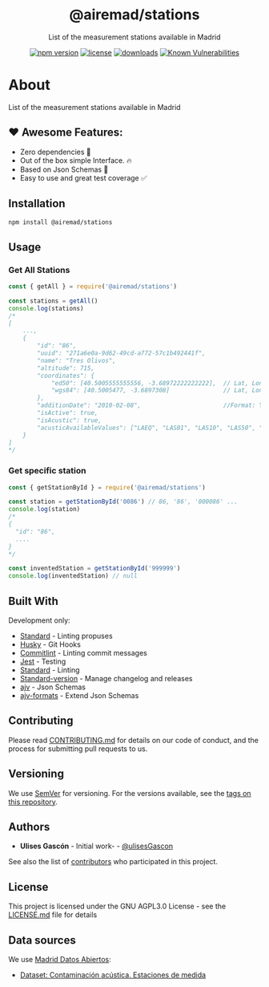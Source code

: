<p align="center"><h1 align="center">
  @airemad/stations
</h1>

<p align="center">
  List of the measurement stations available in Madrid
</p>

<p align="center">
  <a href="https://www.npmjs.org/package/@airemad/stations"><img src="https://badgen.net/npm/v/@airemad/stations" alt="npm version"/></a>
  <a href="https://www.npmjs.org/package/@airemad/stations"><img src="https://badgen.net/npm/license/@airemad/stations" alt="license"/></a>
  <a href="https://www.npmjs.org/package/@airemad/stations"><img src="https://badgen.net/npm/dt/@airemad/stations" alt="downloads"/></a>
  <a href="https://snyk.io/test/github/airemad/stations"><img src="https://snyk.io/test/github/airemad/stations/badge.svg" alt="Known Vulnerabilities"/></a>
</p>


# About

List of the measurement stations available in Madrid

## ❤️ Awesome Features:
- Zero dependencies 🥷
- Out of the box simple Interface. 🔥
- Based on Json Schemas 🧐
- Easy to use and great test coverage ✅

## Installation

```bash
npm install @airemad/stations
```

## Usage

### Get All Stations
```js
const { getAll } = require('@airemad/stations')

const stations = getAll()
console.log(stations)
/*
[
    ...,
    {
        "id": "86",
        "uuid": "271a6e0a-9d62-49cd-a772-57c1b492441f",
        "name": "Tres Olivos",
        "altitude": 715,
        "coordinates": {
            "ed50": [40.5005555555556, -3.68972222222222],  // Lat, Lon
            "wgs84": [40.5005477, -3.6897308]               // Lat, Lon
        },
        "additionDate": "2010-02-08",                       //Format: YEAR-MM-DD
        "isActive": true,
        "isAcustic": true,
        "acusticAvailableValues": ["LAEQ", "LAS01", "LAS10", "LAS50", "LAS90", "LAS99"]
    }
]
*/
```

### Get specific station

```js
const { getStationById } = require('@airemad/stations')

const station = getStationById('0086') // 86, '86', '000086' ...
console.log(station)
/*
{
  "id": "86",
  ....
}
*/

const inventedStation = getStationById('999999')
console.log(inventedStation) // null
```

## Built With

Development only:

- [Standard](https://www.npmjs.com/package/standard) - Linting propuses
- [Husky](https://www.npmjs.com/package/husky) - Git Hooks
- [Commitlint](https://www.npmjs.com/package/@commitlint/cli) - Linting commit messages
- [Jest](https://www.npmjs.com/package/jest) - Testing
- [Standard](https://www.npmjs.com/package/standard) - Linting
- [Standard-version](https://www.npmjs.com/package/standard-version) - Manage changelog and releases
- [ajv](https://www.npmjs.com/package/ajv) - Json Schemas
- [ajv-formats](https://www.npmjs.com/package/ajv-formats) - Extend Json Schemas

## Contributing

Please read [CONTRIBUTING.md](CONTRIBUTING.md) for details on our code of conduct, and the process for submitting pull requests to us.

## Versioning

We use [SemVer](http://semver.org/) for versioning. For the versions available, see the [tags on this repository](https://github.com/airemad/stations/tags).

## Authors

- **Ulises Gascón** - Initial work- - [@ulisesGascon](https://github.com/ulisesGascon)

See also the list of [contributors](https://github.com/airemad/stations/contributors) who participated in this project.

## License

This project is licensed under the GNU AGPL3.0 License - see the [LICENSE.md](LICENSE.md) file for details

## Data sources

We use [Madrid Datos Abiertos](https://datos.madrid.es/portal/site/egob):
- [Dataset: Contaminación acústica. Estaciones de medida](https://datos.madrid.es/portal/site/egob/menuitem.c05c1f754a33a9fbe4b2e4b284f1a5a0/?vgnextoid=b05a79ea1770b410VgnVCM1000000b205a0aRCRD&vgnextchannel=374512b9ace9f310VgnVCM100000171f5a0aRCRD&vgnextfmt=default)
